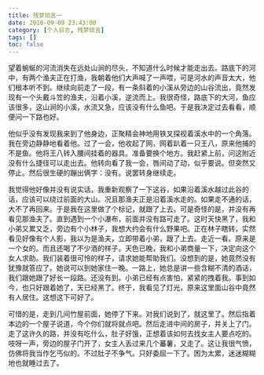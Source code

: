 ```yaml
---
title: 残梦琐言一
date: 2010-09-09 23:43:00
category: [个人日志, 残梦琐言]
tags: []
toc: false
---
```


<!-- more -->
望着蜿蜒的河流消失在远处山涧的尽头，不知道什么时候才能走出去。路底下的河中，有两个渔夫正在打渔，我朝着他们大声喊了一声喂，可是河水的声音太大，他们根本听不到。继续向前走了一段，有一条斜着的小溪从旁边的山谷流出，竟然发现有一个头戴斗笠的渔夫，沿着小溪，逆流而上。我很奇怪，路底下的大河，鱼应该很多，这山涧的小溪，水流又急，应该没有什么鱼吧。于是我决定过去看看，顺便问一下路也好。

他似乎没有发现我来到了他身边，正聚精会神地用铁叉探视着溪水中的一个角落。我在旁边静静地看着他。过了一会，他收起了网，网着趴着一只王八，原来他捕的不是鱼。他将王八转入腰间挂着的器具。准备要换个地方。我赶紧上前，问这附近没有什么捷径可以走出去。他转向看了我一会，唇间动了动，似乎要说。但突然又停止。然后很生硬的蹦出俩字：没有。说罢转身继续走。

我觉得他好像并没有说实话，我重新观察了一下这谷，如果沿着溪水越过此谷的话，应该可以绕过前面的大山。况且那渔夫正是沿着溪水走的。如果走不通的话，大不了再回来。于是我在这里做了个标记，就跟了上去。可是奇怪的是，并没有再看见那渔夫了。直到遇到一个小瀑布，前面并没有路可走了。这时天快黑了，我和小弟又累又乏，旁边有个小林子，我想大约会有什么野果吧。正在林子瞎转，实然看见好像有个人影，我以为是渔夫，立即带着小弟，跟了上去。走近一看。原来是一个女的。而且还喝了不少酒的样子。天色已晚，我和小弟商量一下，决定向这个女人求助。我们装着很可怜的样子，请求她能帮助我们。没想到的是，她竟然没有犹豫就答应了。她说可以到她家住一晚。一路上，她总是讲一些含糊不清的酒话，我们跟她跟了好长一段路。还没有到。小弟已经有点害怕，紧紧的拽着我。事到如今，也只好跟着她了，天已经黑了。终于，我看见了灯光，原来这里面山谷中竟然有人居住。这想这下可好了。

可惜的是，走到几间竹屋前面，她停了下来。对我们说到了，就这里了。然后指着本边的一个屋子说道，今个你们就将就点吧。然后走进中间的房子，并关上了门。走了这许久的路，并没有吃什么，肚子好饿，正想着该如何去找女主人要点吃的。吱呀一声，旁边的屋子门开了，女主人丢过来几个蕃薯，又走了。这让我很气愤，仿佛将我当作乞丐似的。不过肚子不争气。只好委屈一下了。困为太累，迷迷糊糊地也就睡过去了。